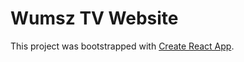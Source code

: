# Wumsz TV Website
This project was bootstrapped with [Create React App](https://github.com/facebook/create-react-app).
